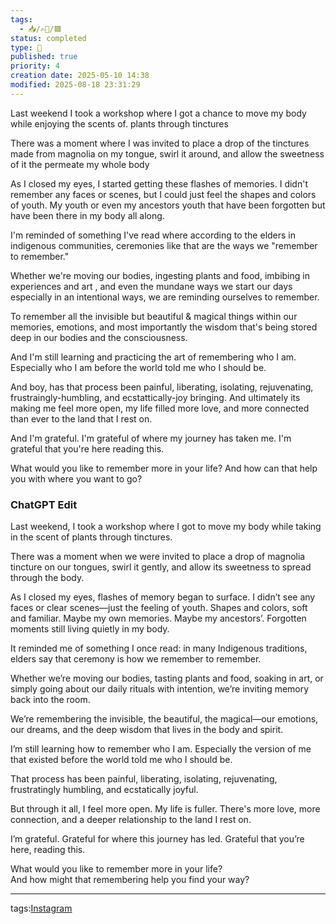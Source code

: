 ```yaml
---
tags:
  - 📥️/✍🏻/🟩
status: completed
type: 📸
published: true
priority: 4
creation date: 2025-05-10 14:38
modified: 2025-08-18 23:31:29
---
```

Last weekend I took a workshop where I got a chance to move my body while enjoying the scents of. plants through tinctures 

There was a moment where I was invited to place a drop of the tinctures made from magnolia on my tongue, swirl it around, and allow the sweetness of it the permeate my whole body

As I closed my eyes, I started getting these flashes of memories. I didn't remember any faces or scenes, but I could just feel the shapes and colors of youth. My youth or even my ancestors youth that have been forgotten but have been there in my body all along. 

I'm reminded of something I've read where according to the elders in indigenous communities, ceremonies like that are the ways we "remember to remember."

Whether we're moving our bodies, ingesting plants and food, imbibing in experiences and art , and even the mundane ways we start our days especially in an intentional ways, we are reminding ourselves to remember.

To remember all the invisible but beautiful & magical things within our memories, emotions, and most importantly the wisdom that's being stored deep in our bodies and the consciousness. 

And I'm still learning and practicing the art of remembering who I am. Especially who I am before the world told me who I should be. 

And boy, has that process been painful, liberating, isolating, rejuvenating, frustraingly-humbling, and ecstattically-joy bringing. And ultimately its making me feel more open, my life filled more love, and more connected than ever to the land that I rest on.

And I'm grateful. I'm grateful of where my journey has taken me. I'm grateful that you're here reading this. 

What would you like to remember more in your life? And how can that help you with where you want to go?


### ChatGPT Edit

Last weekend, I took a workshop where I got to move my body while taking in the scent of plants through tinctures.

There was a moment when we were invited to place a drop of magnolia tincture on our tongues, swirl it gently, and allow its sweetness to spread through the body.

As I closed my eyes, flashes of memory began to surface. I didn’t see any faces or clear scenes—just the feeling of youth. Shapes and colors, soft and familiar. Maybe my own memories. Maybe my ancestors’. Forgotten moments still living quietly in my body.

It reminded me of something I once read: in many Indigenous traditions, elders say that ceremony is how we remember to remember.

Whether we’re moving our bodies, tasting plants and food, soaking in art, or simply going about our daily rituals with intention, we’re inviting memory back into the room.

We’re remembering the invisible, the beautiful, the magical—our emotions, our dreams, and the deep wisdom that lives in the body and spirit.

I’m still learning how to remember who I am. Especially the version of me that existed before the world told me who I should be.

That process has been painful, liberating, isolating, rejuvenating, frustratingly humbling, and ecstatically joyful.

But through it all, I feel more open. My life is fuller. There's more love, more connection, and a deeper relationship to the land I rest on.

I’m grateful. Grateful for where this journey has led. Grateful that you’re here, reading this.

What would you like to remember more in your life?  
And how might that remembering help you find your way?


---
tags:[Instagram](instagram)
